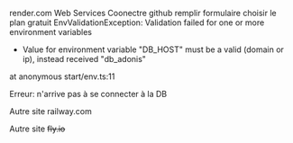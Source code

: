 render.com
Web Services
Coonectre github
remplir formulaire
choisir le plan gratuit
EnvValidationException:
Validation
failed
for
one
or
more
environment
variables

- Value for environment variable "DB_HOST" must be a valid (domain or ip), instead received "db_adonis"

at anonymous start/env.ts:11

Erreur: n'arrive pas à se connecter à la DB

Autre site
railway.com

Autre site
~~fly.io~~
